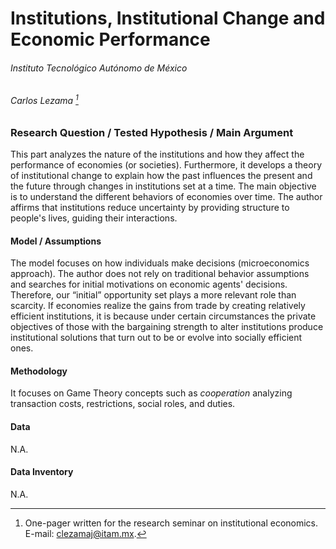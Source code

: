 # Institutions, Institutional Change and Economic Performance

###### Instituto Tecnológico Autónomo de México

###### Carlos Lezama [^\*]

### Research Question / Tested Hypothesis / Main Argument

This part analyzes the nature of the institutions and how they affect the performance of economies (or societies). Furthermore, it develops a theory of institutional change to explain how the past influences the present and the future through changes in institutions set at a time. The main objective is to understand the different behaviors of economies over time. The author affirms that institutions reduce uncertainty by providing structure to people's lives, guiding their interactions.

#### Model / Assumptions

The model focuses on how individuals make decisions (microeconomics approach). The author does not rely on traditional behavior assumptions and searches for initial motivations on economic agents' decisions. Therefore, our “initial” opportunity set plays a more relevant role than scarcity. If economies realize the gains from trade by creating relatively efficient institutions, it is because under certain circumstances the private objectives of those with the bargaining strength to alter institutions produce institutional solutions that turn out to be or evolve into socially efficient ones.

#### Methodology

It focuses on Game Theory concepts such as *cooperation* analyzing transaction costs, restrictions, social roles, and duties.

#### Data

N.A.

#### Data Inventory

N.A.

[^\*]: One-pager written for the research seminar on institutional economics. E-mail: [clezamaj@itam.mx](mailto:clezamaj@itam.mx).
